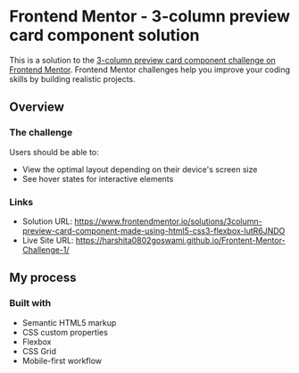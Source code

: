 # Frontend Mentor - 3-column preview card component solution

This is a solution to the [3-column preview card component challenge on Frontend Mentor](https://www.frontendmentor.io/challenges/3column-preview-card-component-pH92eAR2-). Frontend Mentor challenges help you improve your coding skills by building realistic projects. 

## Overview

### The challenge

Users should be able to:

- View the optimal layout depending on their device's screen size
- See hover states for interactive elements


### Links

- Solution URL: https://www.frontendmentor.io/solutions/3column-preview-card-component-made-using-html5-css3-flexbox-lutR6JNDO
- Live Site URL: https://harshita0802goswami.github.io/Frontent-Mentor-Challenge-1/

## My process

### Built with

- Semantic HTML5 markup
- CSS custom properties
- Flexbox
- CSS Grid
- Mobile-first workflow
